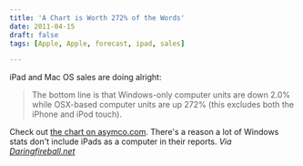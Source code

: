 ```yaml
---
title: 'A Chart is Worth 272% of the Words'
date: 2011-04-15
draft: false
tags: [Apple, Apple, forecast, ipad, sales]

---
```


iPad and Mac OS sales are doing alright:

> The bottom line is that Windows-only computer units are down 2.0% while OSX-based computer units are up 272% (this excludes both the iPhone and iPod touch).

Check out [the chart on asymco.com](http://www.asymco.com/2011/04/14/first-quarter-pc-forecast-windows-down-2-macipad-up-250/). There's a reason a lot of Windows stats don't include iPads as a computer in their reports. _Via [Daringfireball.net](http://daringfireball.net/linked/2011/04/15/quite-a-chart)_